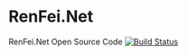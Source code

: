 # RenFei.Net
RenFei.Net Open Source Code
 [![Build Status](https://travis-ci.org/NeilRen/RenFei.Net.svg?branch=master)](https://travis-ci.org/NeilRen/RenFei.Net)